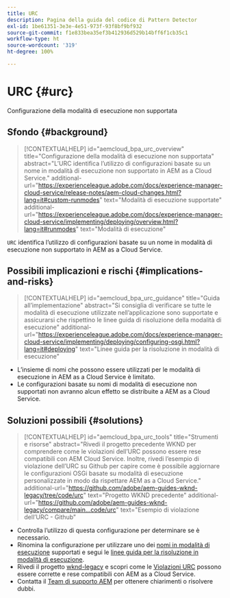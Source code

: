 ```yaml
---
title: URC
description: Pagina della guida del codice di Pattern Detector
exl-id: 1be61351-3e3e-4e51-973f-93f8bf9bf932
source-git-commit: f1e833bea35ef3b412936d529b14bff6f1cb35c1
workflow-type: ht
source-wordcount: '319'
ht-degree: 100%

---
```


# URC {#urc}

Configurazione della modalità di esecuzione non supportata

## Sfondo {#background}

>[!CONTEXTUALHELP]
>id="aemcloud_bpa_urc_overview"
>title="Configurazione della modalità di esecuzione non supportata"
>abstract="L’URC identifica l’utilizzo di configurazioni basate su un nome in modalità di esecuzione non supportato in AEM as a Cloud Service."
>additional-url="https://experienceleague.adobe.com/docs/experience-manager-cloud-service/release-notes/aem-cloud-changes.html?lang=it#custom-runmodes" text="Modalità di esecuzione supportate"
>additional-url="https://experienceleague.adobe.com/docs/experience-manager-cloud-service/implementing/deploying/overview.html?lang=it#runmodes" text="Modalità di esecuzione"

`URC` identifica l’utilizzo di configurazioni basate su un nome in modalità di esecuzione non supportato in AEM as a Cloud Service.

## Possibili implicazioni e rischi {#implications-and-risks}

>[!CONTEXTUALHELP]
>id="aemcloud_bpa_urc_guidance"
>title="Guida all’implementazione"
>abstract="Si consiglia di verificare se tutte le modalità di esecuzione utilizzate nell’applicazione sono supportate e assicurarsi che rispettino le linee guida di risoluzione della modalità di esecuzione"
>additional-url="https://experienceleague.adobe.com/docs/experience-manager-cloud-service/implementing/deploying/configuring-osgi.html?lang=it#deploying" text="Linee guida per la risoluzione in modalità di esecuzione"

* L’insieme di nomi che possono essere utilizzati per le modalità di esecuzione in AEM as a Cloud Service è limitato.
* Le configurazioni basate su nomi di modalità di esecuzione non supportati non avranno alcun effetto se distribuite a AEM as a Cloud Service.

## Soluzioni possibili {#solutions}

>[!CONTEXTUALHELP]
>id="aemcloud_bpa_urc_tools"
>title="Strumenti e risorse"
>abstract="Rivedi il progetto precedente WKND per comprendere come le violazioni dell’URC possono essere rese compatibili con AEM Cloud Service. Inoltre, rivedi l’esempio di violazione dell’URC su Github per capire come è possibile aggiornare le configurazioni OSGi basate su modalità di esecuzione personalizzate in modo da rispettare AEM as a Cloud Service."
>additional-url="https://github.com/adobe/aem-guides-wknd-legacy/tree/code/urc" text="Progetto WKND precedente"
>additional-url="https://github.com/adobe/aem-guides-wknd-legacy/compare/main...code/urc" text="Esempio di violazione dell’URC - Github"

* Controlla l’utilizzo di questa configurazione per determinare se è necessario.
* Rinomina la configurazione per utilizzare uno dei [nomi in modalità di esecuzione](https://experienceleague.adobe.com/docs/experience-manager-cloud-service/release-notes/aem-cloud-changes.html?lang=it#custom-runmodes) supportati e segui le [linee guida per la risoluzione in modalità di esecuzione](https://experienceleague.adobe.com/docs/experience-manager-cloud-service/implementing/deploying/configuring-osgi.html?lang=it#runmode-resolution).
* Rivedi il progetto [wknd-legacy](https://github.com/adobe/aem-guides-wknd-legacy/tree/code/urc) e scopri come le [Violazioni URC](https://github.com/adobe/aem-guides-wknd-legacy/compare/main...code/urc) possono essere corrette e rese compatibili con AEM as a Cloud Service.
* Contatta il [Team di supporto AEM](https://helpx.adobe.com/it/enterprise/using/support-for-experience-cloud.html) per ottenere chiarimenti o risolvere dubbi.
